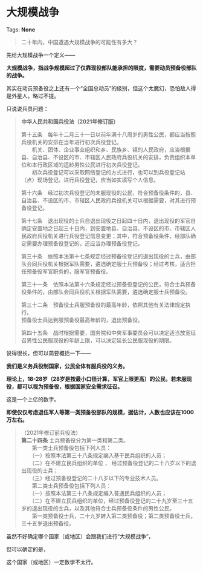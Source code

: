 # 大规模战争

Tags: **None**

> 二十年内，中国遭遇大规模战争的可能性有多大？



先给大规模战争一个定义——

**大规模战争，指战争规模超过了仅靠现役部队能承担的限度，需要动员预备役部队的战争。**

其实在动员预备役之上还有一个“全国总动员”的级别，但这个太魔幻，恐怕敌人得是外星人。略过不提。

只说说兵员问题：


> **中华人民共和国兵役法（2021年修订版）**  
>   
> 第十五条　每年十二月三十一日以前年满十八周岁的男性公民，都应当按照兵役机关的安排在当年进行初次兵役登记。  
> 　　机关、团体、企业事业组织和乡、民族乡、镇的人民政府，应当根据县、自治县、不设区的市、市辖区人民政府兵役机关的安排，负责组织本单位和本行政区域的适龄男性公民进行初次兵役登记。  
> 　　初次兵役登记可以采取网络登记的方式进行，也可以到兵役登记站（点）现场登记。进行兵役登记，应当如实填写个人信息。  
>   
> 第十六条　经过初次兵役登记的未服现役的公民，符合预备役条件的，县、自治县、不设区的市、市辖区人民政府兵役机关可以根据需要，对其进行预备役登记。  
>   
> 第十七条　退出现役的士兵自退出现役之日起四十日内，退出现役的军官自确定安置地之日起三十日内，到安置地县、自治县、不设区的市、市辖区人民政府兵役机关进行兵役登记信息变更；其中，符合预备役条件，经部队确定需要办理预备役登记的，还应当办理预备役登记。  
>   
> 第三十条　依照本法第十七条规定经过预备役登记的退出现役的士兵，由部队会同兵役机关根据军队需要，遴选确定服士兵预备役；经过考核，适合担任预备役军官职务的，服军官预备役。  
>   
> 第三十一条　依照本法第十六条规定经过预备役登记的公民，符合士兵预备役条件的，由部队会同兵役机关根据军队需要，遴选确定服士兵预备役。  
>   
> 第三十二条　预备役士兵服预备役的最高年龄，依照其他有关法律规定执行。  
> 预备役士兵达到服预备役最高年龄的，退出预备役。  
>   
> 第四十五条　战时根据需要，国务院和中央军事委员会可以决定适当放宽征召男性公民服现役的年龄上限，可以决定延长公民服现役的期限。

说得很长，但可以简要概括一下——

**我们是义务兵役制国家，公民全体有服兵役的义务。**

**理论上，18-28岁（28岁是按最小口径计算，军官上限更高）的公民，若未服现役，都可以视为预备役，根据国家安全需求征召。**

这是一个上亿的数字。

**即使仅仅考虑退伍军人等第一类预备役部队的规模，据估计，人数也应该在1000万左右。**


> （2021年修订前兵役法）  
> **第二十四条** 士兵预备役分为第一类和第二类。   
> 　　第一类士兵预备役包括下列人员：   
> 　　（一）按照本法第三十八条规定编入基干民兵组织的人员；   
> 　　（二）在不建立民兵组织的单位 ， 经过预备役登记的二十八岁以下的退出现役的士兵；   
> 　　（三）经过预备役登记的二十八岁以下的专业技术人员。   
> 　　第二类士兵预备役包括下列人员：   
> 　　（一）按照本法第三十八条规定编入普通民兵组织的人员；   
> 　　（二）在不建立民兵组织的单位，经过预备役登记的二十九岁至三十五岁的退出现役的士兵，以及其他符合士兵预备役条件的男性公民。   
> 　　第一类预备役士兵，二十九岁转入第二类预备役；第二类预备役士兵，三十五岁退出预备役。 

  


虽然不好确定哪个国家（或地区）会跟我们进行“大规模战争”，

但可以确定的是，

这个国家（或地区）一定数学不太行。




